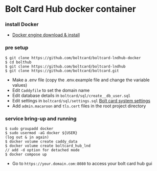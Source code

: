 # Bolt Card Hub docker container

### install Docker

- [Docker engine download &
   install](https://docs.docker.com/engine/install/)
   
### pre setup
```
$ git clone https://github.com/boltcard/boltcard-lndhub-docker
$ cd bolthub
$ git clone https://github.com/boltcard/boltcard-lndhub
$ git clone https://github.com/boltcard/boltcard.git
```
- Make a .env file (copy the .env.example file and change the variable values)
- Edit `Caddyfile` to set the domain name
- Edit database details in `boltcard/sql/create__db_user.sql`
- Edit settings in `boltcard/sql/settings.sql` [Bolt card system settings](https://github.com/boltcard/boltcard/blob/main/docs/SETTINGS.md)
- Add `admin.macaroon` and `tls.cert` files in the root project directory

### service bring-up and running
```
$ sudo groupadd docker
$ sudo usermod -aG docker ${USER}
(log out & in again)
$ docker volume create caddy_data
$ docker volume create boltcard_hub_lnd
// add -d option for detached mode
$ docker compose up
```
- Go to `https://your.domain.com:8080` to access your bolt card hub gui 
